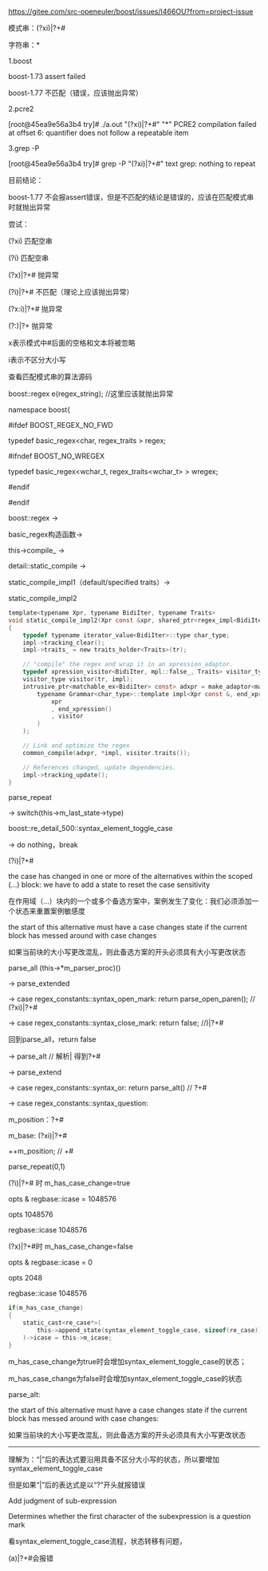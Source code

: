 https://gitee.com/src-openeuler/boost/issues/I466OU?from=project-issue

模式串：(?xi)|?+#

字符串：*



1.boost

boost-1.73 assert failed

boost-1.77 不匹配（错误，应该抛出异常）

2.pcre2

[root@45ea9e56a3b4 try]# ./a.out "(?xi)|?+#" "*"
PCRE2 compilation failed at offset 6: quantifier does not follow a repeatable item

3.grep -P

[root@45ea9e56a3b4 try]# grep -P "(?xi)|?+#" text 
grep: nothing to repeat



目前结论：

boost-1.77 不会报assert错误，但是不匹配的结论是错误的，应该在匹配模式串时就抛出异常



尝试：

(?xi) 匹配空串

(?i) 匹配空串

(?x)|?+# 抛异常

(?i)|?+# 不匹配（理论上应该抛出异常）

(?x:i)|?+# 抛异常

(?:)|?+ 抛异常





x表示模式中#后面的空格和文本将被忽略

i表示不区分大小写

查看匹配模式串的算法源码



boost::regex e(regex_string); //这里应该就抛出异常

namespace boost{

\#ifdef BOOST_REGEX_NO_FWD

typedef basic_regex<char, regex_traits<char> > regex;

\#ifndef BOOST_NO_WREGEX

typedef basic_regex<wchar_t, regex_traits<wchar_t> > wregex;

\#endif

\#endif



boost::regex -> 

basic_regex构造函数-> 

this->compile_ ->

detail::static_compile -> 

static_compile_impl1（default/specified traits）->

static_compile_impl2

```c
template<typename Xpr, typename BidiIter, typename Traits>
void static_compile_impl2(Xpr const &xpr, shared_ptr<regex_impl<BidiIter> > const &impl, Traits const &tr)
{
    typedef typename iterator_value<BidiIter>::type char_type;
    impl->tracking_clear();
    impl->traits_ = new traits_holder<Traits>(tr);

    // "compile" the regex and wrap it in an xpression_adaptor.
    typedef xpression_visitor<BidiIter, mpl::false_, Traits> visitor_type;
    visitor_type visitor(tr, impl);
    intrusive_ptr<matchable_ex<BidiIter> const> adxpr = make_adaptor<matchable_ex<BidiIter> >(
        typename Grammar<char_type>::template impl<Xpr const &, end_xpression, visitor_type &>()(
            xpr
            , end_xpression()
            , visitor
        )
    );

    // Link and optimize the regex
    common_compile(adxpr, *impl, visitor.traits());

    // References changed, update dependencies.
    impl->tracking_update();
}
```



parse_repeat  

-> switch(this->m_last_state->type)  

boost::re_detail_500::syntax_element_toggle_case

-> do nothing，break



(?i)|?+#

the case has changed in one or more of the alternatives within the scoped (...) block: we have to add a state to reset the case sensitivity

在作用域（…）块内的一个或多个备选方案中，案例发生了变化：我们必须添加一个状态来重置案例敏感度

the start of this alternative must have a case changes state if the current block has messed around with case changes

如果当前块的大小写更改混乱，则此备选方案的开头必须具有大小写更改状态



parse_all (this->*m_parser_proc)()

-> parse_extended 

-> case regex_constants::syntax_open_mark: return parse_open_paren();  // (?xi)|?+#

-> case regex_constants::syntax_close_mark: return false; //)|?+#

回到parse_all，return false

-> parse_alt // 解析| 得到?+#

-> parse_extend

-> case regex_constants::syntax_or:  return parse_alt() // ?+#

-> case regex_constants::syntax_question: 

m_position：?+# 

m_base:  (?xi)|?+#

++m_position; // +#

parse_repeat(0,1)



(?i)|?+# 时 m_has_case_change=true

opts & regbase::icase = 1048576

opts 1048576

regbase::icase 1048576

(?x)|?+#时 m_has_case_change=false

opts & regbase::icase = 0

opts 2048 

regbase::icase 1048576



```c
if(m_has_case_change)
{
    static_cast<re_case*>(
        this->append_state(syntax_element_toggle_case, sizeof(re_case))
    )->icase = this->m_icase;
}
```

m_has_case_change为true时会增加syntax_element_toggle_case的状态；

m_has_case_change为false时会增加syntax_element_toggle_case的状态



parse_alt:

the start of this alternative must have a case changes state if the current block has messed around with case changes:

如果当前块的大小写更改混乱，则此备选方案的开头必须具有大小写更改状态

-----------------------------------------------------------

理解为：“|”后的表达式要沿用具备不区分大小写的状态，所以要增加syntax_element_toggle_case

但是如果“|”后的表达式是以“?”开头就报错误



Add judgment of sub-expression

Determines whether the first character of the subexpression is a question mark



看syntax_element_toggle_case流程，状态转移有问题，

(a)|?+#会报错